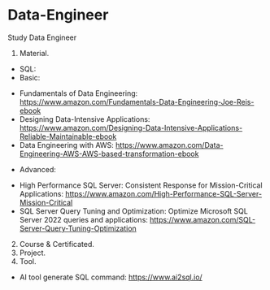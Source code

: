 # Data-Engineer
Study Data Engineer

1. Material.
 - SQL:
  - Basic:
   + Fundamentals of Data Engineering: https://www.amazon.com/Fundamentals-Data-Engineering-Joe-Reis-ebook
   + Designing Data-Intensive Applications: https://www.amazon.com/Designing-Data-Intensive-Applications-Reliable-Maintainable-ebook
   + Data Engineering with AWS: https://www.amazon.com/Data-Engineering-AWS-AWS-based-transformation-ebook
  - Advanced:
   + High Performance SQL Server: Consistent Response for Mission-Critical Applications: https://www.amazon.com/High-Performance-SQL-Server-Mission-Critical
   + SQL Server Query Tuning and Optimization: Optimize Microsoft SQL Server 2022 queries and applications: https://www.amazon.com/SQL-Server-Query-Tuning-Optimization
2. Course & Certificated.
3. Project.
4. Tool.
 + AI tool generate SQL command: https://www.ai2sql.io/
